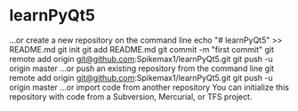 # learnPyQt5
…or create a new repository on the command line
echo "# learnPyQt5" >> README.md
git init
git add README.md
git commit -m "first commit"
git remote add origin git@github.com:Spikemax1/learnPyQt5.git
git push -u origin master
…or push an existing repository from the command line
git remote add origin git@github.com:Spikemax1/learnPyQt5.git
git push -u origin master
…or import code from another repository
You can initialize this repository with code from a Subversion, Mercurial, or TFS project.